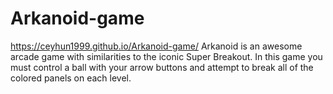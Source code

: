 # Arkanoid-game
https://ceyhun1999.github.io/Arkanoid-game/
Arkanoid is an awesome arcade game with similarities to the iconic Super Breakout. In this game you must control a ball with your arrow buttons and attempt to break all of the colored panels on each level.
